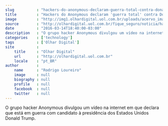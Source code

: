 ```yaml
---
slug          : "hackers-do-anonymous-declaram-guerra-total-contra-donald-trump"
title         : "Hackers do Anonymous declaram 'guerra total' contra Donald Trump"
image         : "http://img1.olhardigital.uol.com.br/uploads/acervo_imagens/2016/03/20160314183233_660_420.jpg"
source        : "http://olhardigital.uol.com.br/fique_seguro/noticia/hackers-do-anonymous-declaram-guerra-total-contra-donald-trump/56084"
date          : "2016-03-14T18:40:00-03:00"
description   : "O grupo hacker Anonymous divulgou um vídeo na internet em que declara que está em guerra com candidato à presidência dos Estados Unidos Donald Trump."
categories    : ['technology']
tags          : ['Olhar Digital']
site          :
    title     : "Olhar Digital"
    url       : "http://olhardigital.uol.com.br"
    locale    : "pt_BR"
author        :
    name      : "Rodrigo Loureiro"
    image     : null
    biography : null
    profile   : null
    facebook  : null
    twitter   : null
---
```


O grupo hacker Anonymous divulgou um vídeo na internet em que declara que está em guerra com candidato à presidência dos Estados Unidos Donald Trump.
